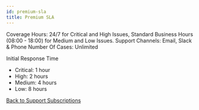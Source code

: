 ```yaml
---
id: premium-sla
title: Premium SLA
---
```


Coverage Hours: 24/7 for Critical and High Issues, Standard Business Hours (08:00 - 18:00) for Medium and Low Issues.
Support Channels: Email, Slack & Phone
Number Of Cases: Unlimited

Initial Response Time
- Critical: 1 hour
- High: 2 hours
- Medium: 4 hours
- Low: 8 hours


[Back to Support Subscriptions](support-subscription.md)
